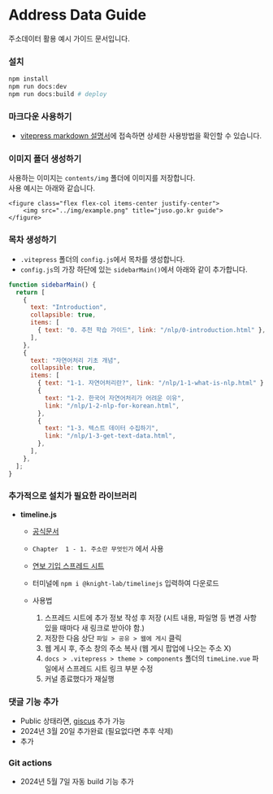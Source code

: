 # Address Data Guide

주소데이터 활용 예시 가이드 문서입니다.

### 설치

```bash
npm install
npm run docs:dev
npm run docs:build # deploy
```

### 마크다운 사용하기

- [vitepress markdown 설명서](https://vitepress.vuejs.org/guide/markdown)에 접속하면 상세한 사용방법을 확인할 수 있습니다.

### 이미지 폴더 생성하기

사용하는 이미지는 `contents/img` 폴더에 이미지를 저장합니다.  
사용 예시는 아래와 같습니다.

```
<figure class="flex flex-col items-center justify-center">
    <img src="../img/example.png" title="juso.go.kr guide">
</figure>
```

### 목차 생성하기

- `.vitepress` 폴더의 `config.js`에서 목차를 생성합니다.
- `config.js`의 가장 하단에 있는 `sidebarMain()`에서 아래와 같이 추가합니다.

```js
function sidebarMain() {
  return [
    {
      text: "Introduction",
      collapsible: true,
      items: [
        { text: "0. 추천 학습 가이드", link: "/nlp/0-introduction.html" },
      ],
    },
    {
      text: "자연어처리 기초 개념",
      collapsible: true,
      items: [
        { text: "1-1. 자연어처리란?", link: "/nlp/1-1-what-is-nlp.html" },
        {
          text: "1-2. 한국어 자연어처리가 어려운 이유",
          link: "/nlp/1-2-nlp-for-korean.html",
        },
        {
          text: "1-3. 텍스트 데이터 수집하기",
          link: "/nlp/1-3-get-text-data.html",
        },
      ],
    },
  ];
}
```

### 추가적으로 설치가 필요한 라이브러리

- **timeline.js**

  - [공식문서](https://timeline.knightlab.com/?_gl=1*ztgdcs*_ga*NDE2NjI4MzE0LjE3MDg2NzMzMDM.*_ga_8F4WPDMPL5*MTcwODY3MzMwMy4xLjEuMTcwODY3NDE3MS4wLjAuMA..)
  - `Chapter  1 - 1. 주소란 무엇인가` 에서 사용
  - [연보 기입 스프레드 시트](https://docs.google.com/spreadsheets/d/1uRR7MA8VW8TE8mveK2tjwcW3BCyp_NIB18MG9RxOYNw/edit?usp=sharing)
  - 터미널에 `npm i @knight-lab/timelinejs` 입력하여 다운로드

  - 사용법
    1. 스프레드 시트에 추가 정보 작성 후 저장 (시트 내용, 파일명 등 변경 사항 있을 때마다 새 링크로 받아야 함.)
    2. 저장한 다음 상단 `파일 > 공유 > 웹에 게시` 클릭
    3. 웹 게시 후, 주소 창의 주소 복사 (웹 게시 팝업에 나오는 주소 X)
    4. `docs > .vitepress > theme > components` 폴더의 `timeLine.vue` 파일에서 스프레드 시트 링크 부분 수정
    5. 커널 종료했다가 재실행

### 댓글 기능 추가

- Public 상태라면, [giscus](https://github.com/T-miracle/vitepress-plugin-comment-with-giscus?tab=readme-ov-file) 추가 가능
- 2024년 3월 20일 추가완료 (필요없다면 추후 삭제)
- 추가

### Git actions

- 2024년 5월 7일 자동 build 기능 추가

